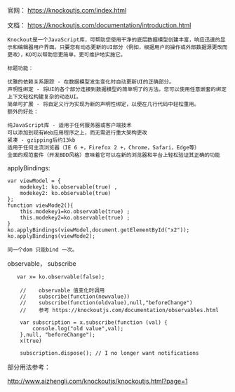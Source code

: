 官网： https://knockoutjs.com/index.html

文档： https://knockoutjs.com/documentation/introduction.html

```
Knockout是一个JavaScript库，可帮助您使用干净的底层数据模型创建丰富，响应迅速的显示和编辑器用户界面。只要您有动态更新的UI部分（例如，根据用户的操作或外部数据源更改而更改），KO可以帮助您更简单，更可维护地实施它。

标题功能：

优雅的依赖关系跟踪 - 在数据模型发生变化时自动更新UI的正确部分。
声明性绑定 - 将UI的各个部分连接到数据模型的简单明了的方法。您可以使用任意嵌套的绑定上下文轻松构建复杂的动态UI。
简单可扩展 - 将自定义行为实现为新的声明性绑定，以便在几行代码中轻松重用。
额外的好处：

纯JavaScript库 - 适用于任何服务器或客户端技术
可以添加到现有Web应用程序之上，而无需进行重大架构更改
紧凑 - gzipping后约13kb
适用于任何主流浏览器（IE 6 +，Firefox 2 +，Chrome，Safari，Edge等）
全面的规范套件（开发BDD风格）意味着它可以在新的浏览器和平台上轻松验证其正确的功能
```

applyBindings:

```
var viewModel = {
	modekey1: ko.observable(true) ,
	modekey2: ko.observable(true) 
};
function viewMode2(){
    this.modekey1=ko.observable(true) ;
    this.modekey2=ko.observable(true) ;
}    
ko.applyBindings(viewModel,document.getElementById("x2"));
ko.applyBindings(viewMode2);

同一个dom 只能bind 一次。
```

observable， subscribe

```
   var x= ko.observable(false);

    //    observable 值变化时调用
    //    subscribe(function(newvalue))
    //    subscribe(function(oldvalue),null,"beforeChange")
    //    参考 https://knockoutjs.com/documentation/observables.html

    var subscription = x.subscribe(function (val) {
        console.log("old value",val);
    },null, "beforeChange");
    x(true)

    subscription.dispose(); // I no longer want notifications
```



部分用法参考：

<http://www.aizhengli.com/knockoutjs/knockoutjs.html?page=1>